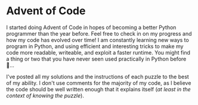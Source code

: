 # Advent of Code

I started doing Advent of Code in hopes of becoming a better Python programmer than the year before. Feel free to check in on my progress and how my code has evolved over time! I am constantly learning new ways to program in Python, and using efficient and interesting tricks to make my code more readable, writeable, and exploit a faster runtime. You might find a thing or two that you have never seen used practically in Python before 👀...

I've posted all my solutions and the instructions of each puzzle to the best of my ability. I don't use comments for the majority of my code, as I believe the code should be well written enough that it explains itself (*at least in the context of knowing the puzzle*).
